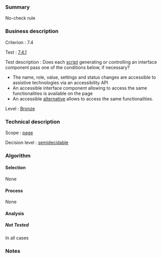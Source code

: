 ### Summary

No-check rule

### Business description

Criterion : 7.4

Test :
[7.4.1](http://www.accessiweb.org/index.php/accessiweb-22-english-version.html#test-7-4-1)

Test description : Does each [script](http://www.accessiweb.org/index.php/glossary-76.html#mScript) generating or controlling an interface component pass one of the conditions below, if necessary?

-   The name, role, value, settings and status changes are accessible to
    assistive technologies via an accessibility API
-   An accessible interface component allowing to access the same
    functionalities is available on the page
-   An accessible [alternative](http://www.accessiweb.org/index.php/glossary-76.html#mAltScript) allows to access the same functionalities.

Level : [Bronze](/en/category/rules-design/accessiweb-11/level/bronze)

### Technical description

Scope : [page](/en/category/rules-design/accessiweb-11/scope/page)

Decision level :
[semidecidable](/en/category/rules-design/accessiweb-11/decision-level/semidecidable)

### Algorithm

#### Selection

None

#### Process

None

#### Analysis

##### Not Tested

In all cases

### Notes


